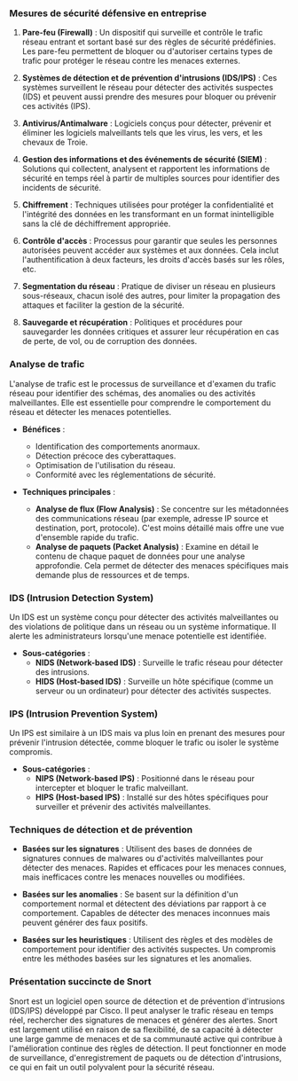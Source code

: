 ### Mesures de sécurité défensive en entreprise

1. **Pare-feu (Firewall)** : Un dispositif qui surveille et contrôle le trafic réseau entrant et sortant basé sur des règles de sécurité prédéfinies. Les pare-feu permettent de bloquer ou d'autoriser certains types de trafic pour protéger le réseau contre les menaces externes.

2. **Systèmes de détection et de prévention d'intrusions (IDS/IPS)** : Ces systèmes surveillent le réseau pour détecter des activités suspectes (IDS) et peuvent aussi prendre des mesures pour bloquer ou prévenir ces activités (IPS).

3. **Antivirus/Antimalware** : Logiciels conçus pour détecter, prévenir et éliminer les logiciels malveillants tels que les virus, les vers, et les chevaux de Troie.

4. **Gestion des informations et des événements de sécurité (SIEM)** : Solutions qui collectent, analysent et rapportent les informations de sécurité en temps réel à partir de multiples sources pour identifier des incidents de sécurité.

5. **Chiffrement** : Techniques utilisées pour protéger la confidentialité et l'intégrité des données en les transformant en un format inintelligible sans la clé de déchiffrement appropriée.

6. **Contrôle d'accès** : Processus pour garantir que seules les personnes autorisées peuvent accéder aux systèmes et aux données. Cela inclut l'authentification à deux facteurs, les droits d'accès basés sur les rôles, etc.

7. **Segmentation du réseau** : Pratique de diviser un réseau en plusieurs sous-réseaux, chacun isolé des autres, pour limiter la propagation des attaques et faciliter la gestion de la sécurité.

8. **Sauvegarde et récupération** : Politiques et procédures pour sauvegarder les données critiques et assurer leur récupération en cas de perte, de vol, ou de corruption des données.

### Analyse de trafic

L'analyse de trafic est le processus de surveillance et d'examen du trafic réseau pour identifier des schémas, des anomalies ou des activités malveillantes. Elle est essentielle pour comprendre le comportement du réseau et détecter les menaces potentielles.

- **Bénéfices** :
  - Identification des comportements anormaux.
  - Détection précoce des cyberattaques.
  - Optimisation de l'utilisation du réseau.
  - Conformité avec les réglementations de sécurité.

- **Techniques principales** :
  - **Analyse de flux (Flow Analysis)** : Se concentre sur les métadonnées des communications réseau (par exemple, adresse IP source et destination, port, protocole). C'est moins détaillé mais offre une vue d'ensemble rapide du trafic.
  - **Analyse de paquets (Packet Analysis)** : Examine en détail le contenu de chaque paquet de données pour une analyse approfondie. Cela permet de détecter des menaces spécifiques mais demande plus de ressources et de temps.

### IDS (Intrusion Detection System)

Un IDS est un système conçu pour détecter des activités malveillantes ou des violations de politique dans un réseau ou un système informatique. Il alerte les administrateurs lorsqu'une menace potentielle est identifiée.

- **Sous-catégories** :
  - **NIDS (Network-based IDS)** : Surveille le trafic réseau pour détecter des intrusions.
  - **HIDS (Host-based IDS)** : Surveille un hôte spécifique (comme un serveur ou un ordinateur) pour détecter des activités suspectes.

### IPS (Intrusion Prevention System)

Un IPS est similaire à un IDS mais va plus loin en prenant des mesures pour prévenir l'intrusion détectée, comme bloquer le trafic ou isoler le système compromis.

- **Sous-catégories** :
  - **NIPS (Network-based IPS)** : Positionné dans le réseau pour intercepter et bloquer le trafic malveillant.
  - **HIPS (Host-based IPS)** : Installé sur des hôtes spécifiques pour surveiller et prévenir des activités malveillantes.

### Techniques de détection et de prévention

- **Basées sur les signatures** : Utilisent des bases de données de signatures connues de malwares ou d'activités malveillantes pour détecter des menaces. Rapides et efficaces pour les menaces connues, mais inefficaces contre les menaces nouvelles ou modifiées.

- **Basées sur les anomalies** : Se basent sur la définition d'un comportement normal et détectent des déviations par rapport à ce comportement. Capables de détecter des menaces inconnues mais peuvent générer des faux positifs.

- **Basées sur les heuristiques** : Utilisent des règles et des modèles de comportement pour identifier des activités suspectes. Un compromis entre les méthodes basées sur les signatures et les anomalies.

### Présentation succincte de Snort

Snort est un logiciel open source de détection et de prévention d'intrusions (IDS/IPS) développé par Cisco. Il peut analyser le trafic réseau en temps réel, rechercher des signatures de menaces et générer des alertes. Snort est largement utilisé en raison de sa flexibilité, de sa capacité à détecter une large gamme de menaces et de sa communauté active qui contribue à l'amélioration continue des règles de détection. Il peut fonctionner en mode de surveillance, d'enregistrement de paquets ou de détection d'intrusions, ce qui en fait un outil polyvalent pour la sécurité réseau.